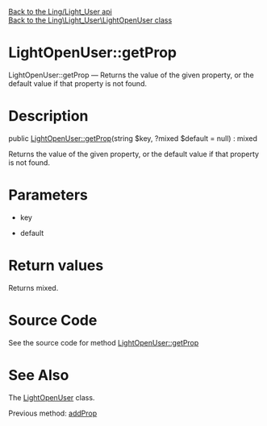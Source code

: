 [Back to the Ling/Light_User api](https://github.com/lingtalfi/Light_User/blob/master/doc/api/Ling/Light_User.md)<br>
[Back to the Ling\Light_User\LightOpenUser class](https://github.com/lingtalfi/Light_User/blob/master/doc/api/Ling/Light_User/LightOpenUser.md)


LightOpenUser::getProp
================



LightOpenUser::getProp — Returns the value of the given property, or the default value if that property is not found.




Description
================


public [LightOpenUser::getProp](https://github.com/lingtalfi/Light_User/blob/master/doc/api/Ling/Light_User/LightOpenUser/getProp.md)(string $key, ?mixed $default = null) : mixed




Returns the value of the given property, or the default value if that property is not found.




Parameters
================


- key

    

- default

    


Return values
================

Returns mixed.








Source Code
===========
See the source code for method [LightOpenUser::getProp](https://github.com/lingtalfi/Light_User/blob/master/LightOpenUser.php#L202-L205)


See Also
================

The [LightOpenUser](https://github.com/lingtalfi/Light_User/blob/master/doc/api/Ling/Light_User/LightOpenUser.md) class.

Previous method: [addProp](https://github.com/lingtalfi/Light_User/blob/master/doc/api/Ling/Light_User/LightOpenUser/addProp.md)<br>

